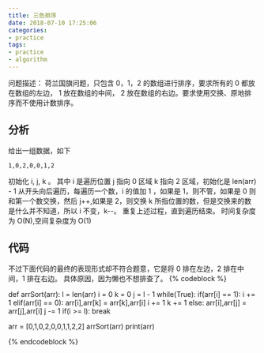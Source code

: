 ```yaml
---
title: 三色排序
date: 2018-07-10 17:25:06
categories:
- practice
tags:
- practice
- algorithm
---
```

问题描述：
荷兰国旗问题，只包含 0，1，2 的数组进行排序，要求所有的 0 都放在数组的左边， 1 放在数组的中间， 2 放在数组的右边。要求使用交换、原地排序而不使用计数排序。
<!-- more -->
## 分析
给出一组数据，如下

	1,0,2,0,0,1,2
	
初始化 i, j, k 。
其中 i 是遍历位置
j 指向 0 区域
k 指向 2 区域，初始化是 len(arr) - 1
从开头向后遍历，每遍历一个数，i 的值加 1 ，如果是 1，则不管，如果是 0 则和第一个数交换，然后 j++,如果是 2，则交换 k 所指位置的数，但是交换来的数是什么并不知道，所以 i 不变，k--。
重复上述过程，直到遍历结束。
时间复杂度为 O(N),空间复杂度为 O(1)
## 代码
不过下面代码的最终的表现形式却不符合题意，它是将 0 排在左边，2 排在中间，1 排在右边。
具体原因，因为懒也不想排查了。
{% codeblock %}

def arrSort(arr):
    l = len(arr)
    i = 0
    k = 0
    j = l - 1
    while(True):
        if(arr[i] == 1):
            i += 1
        elif(arr[i] == 0):
            arr[i],arr[k] = arr[k],arr[i]
            i += 1
            k += 1
        else:
            arr[i],arr[j] = arr[j],arr[i]
            j -= 1
        if(i >= l):
            break

arr = [0,1,0,2,0,0,1,1,2,2]
arrSort(arr)
print(arr)

{% endcodeblock %}

